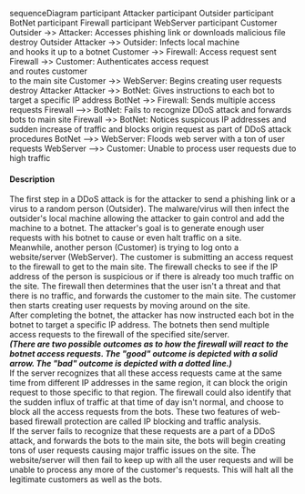 sequenceDiagram
    participant Attacker
    participant Outsider
    participant BotNet
    participant Firewall
    participant WebServer
    participant Customer
Outsider ->> Attacker: Accesses phishing link or downloads malicious file
destroy Outsider
Attacker ->> Outsider: Infects local machine<br>and hooks it up to a botnet
Customer ->> Firewall: Access request sent
Firewall ->> Customer: Authenticates access request<br>and routes customer<br>to the main site
Customer ->> WebServer: Begins creating user requests
destroy Attacker
Attacker ->> BotNet: Gives instructions to each bot to target a specific IP address
BotNet ->> Firewall: Sends multiple access requests
Firewall -->> BotNet: Fails to recognize DDoS attack and forwards bots to main site
Firewall ->> BotNet: Notices suspicous IP addresses and sudden increase of traffic and blocks origin request as part of DDoS attack procedures
BotNet -->> WebServer: Floods web server with a ton of user requests
WebServer -->> Customer: Unable to process user requests due to high traffic
#### Description 
The first step in a DDoS attack is for the attacker to send a phishing link or a virus to a random person (Outsider). The malware/virus will then infect the outsider's local machine allowing the attacker to gain control and add the machine to a botnet. The attacker's goal is to generate enough user requests with his botnet to cause or even halt traffic on a site.  
Meanwhile, another person (Customer) is trying to log onto a website/server (WebServer). The customer is submitting an access request to the firewall to get to the main site. The firewall checks to see if the IP address of the person is suspicious or if there is already too much traffic on the site. The firewall then determines that the user isn't a threat and that there is no traffic, and forwards the customer to the main site. The customer then starts creating user requests by moving around on the site.  
After completing the botnet, the attacker has now instructed each bot in the botnet to target a specific IP address. The botnets then send multiple access requests to the firewall of the specified site/server.<br>
**_(There are two possible outcomes as to how the firewall will react to the botnet access requests. The "good" outcome is depicted with a solid arrow. The "bad" outcome is depicted with a dotted line.)_**<br>
If the server recognizes that all these access requests came at the same time from different IP addresses in the same region, it can block the origin request to those specific to that region. The firewall could also identify that the sudden influx of traffic at that time of day isn't normal, and choose to block all the access requests from the bots. These two features of web-based firewall protection are called IP blocking and traffic analysis. <br>
If the server fails to recognize that these requests are a part of a DDoS attack, and forwards the bots to the main site, the bots will begin creating tons of user requests causing major traffic issues on the site. The website/server will then fail to keep up with all the user requests and will be unable to process any more of the customer's requests. This will halt all the legitimate customers as well as the bots.